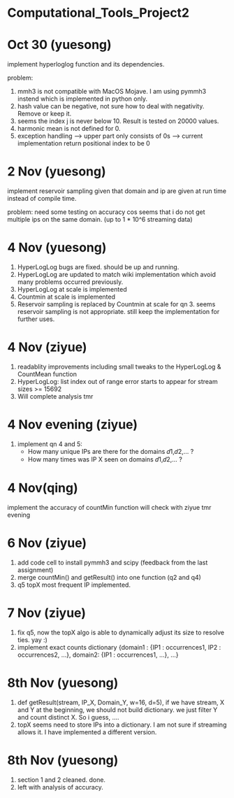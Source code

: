 # Computational_Tools_Project2

# Oct 30 (yuesong)
implement hyperloglog function and its dependencies.

problem:
1. mmh3 is not compatible with MacOS Mojave. I am using pymmh3 instend which is implemented in python only.
2. hash value can be negative, not sure how to deal with negativity. Remove or keep it.
3. seems the index j is never below 10. Result is tested on 20000 values.
4. harmonic mean is not defined for 0.
5. exception handling --> upper part only consists of 0s --> current implementation return positional index to be 0

# 2 Nov (yuesong)
implement reservoir sampling given that domain and ip are given at run time instead of compile time.

problem:
need some testing on accuracy cos seems that i do not get multiple ips on the same domain. (up to 1 * 10^6 streaming data)

# 4 Nov (yuesong)

1. HyperLogLog bugs are fixed. should be up and running.
2. HyperLogLog are updated to match wiki implementation which avoid many problems occurred previously.
3. HyperLogLog at scale is implemented
4. Countmin at scale is implemented
5. Reservoir sampling is replaced by Countmin at scale for qn 3. seems reservoir sampling is not appropriate. still keep the implementation for further uses.

# 4 Nov (ziyue)
1. readablity improvements including small tweaks to the HyperLogLog & CountMean function
2. HyperLogLog: list index out of range error starts to appear for stream sizes >= 15692
3. Will complete analysis tmr

# 4 Nov evening (ziyue)
1. implement qn 4 and 5:
    - How many unique IPs are there for the domains  𝑑1,𝑑2,… ?
    - How many times was IP X seen on domains  𝑑1,𝑑2,… ?
    
# 4 Nov(qing)
implement the accuracy of countMin function
will check with ziyue tmr evening 

# 6 Nov (ziyue)
1. add code cell to install pymmh3 and scipy (feedback from the last assignment)
2. merge countMin() and getResult() into one function (q2 and q4)
3. q5 topX most frequent IP implemented.

# 7 Nov (ziyue)
1. fix q5, now the topX algo is able to dynamically adjust its size to resolve ties. yay :)
2. implement exact counts dictionary {domain1 : {IP1 : occurrences1, IP2 : occurrences2, ...}, domain2: {IP1 : occurrences1, ...}, ...}

# 8th Nov (yuesong)
1. def getResult(stream, IP_X, Domain_Y, w=16, d=5), if we have stream, X and Y at the beginning, we should not build dictionary. we just filter Y and count distinct X. So i guess, ....
2. topX seems need to store IPs into a dictionary. I am not sure if streaming allows it. I have implemented a different version.

# 8th Nov (yuesong)
1. section 1 and 2 cleaned. done.
2. left with analysis of accuracy.

